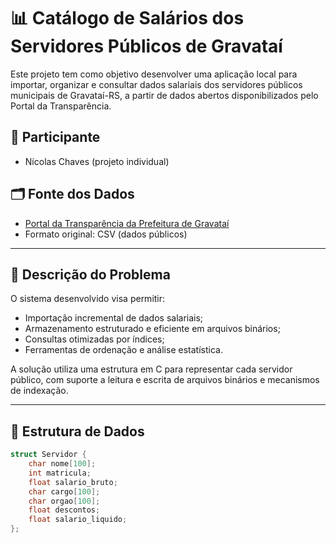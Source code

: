 # 📊 Catálogo de Salários dos Servidores Públicos de Gravataí

Este projeto tem como objetivo desenvolver uma aplicação local para importar, organizar e consultar dados salariais dos servidores públicos municipais de Gravataí-RS, a partir de dados abertos disponibilizados pelo Portal da Transparência.

## 👤 Participante
- Nícolas Chaves (projeto individual)

## 🗂 Fonte dos Dados
- [Portal da Transparência da Prefeitura de Gravataí](https://transparencia.gravatai.rs.gov.br/)  
- Formato original: CSV (dados públicos)

---

## 🧾 Descrição do Problema

O sistema desenvolvido visa permitir:
- Importação incremental de dados salariais;
- Armazenamento estruturado e eficiente em arquivos binários;
- Consultas otimizadas por índices;
- Ferramentas de ordenação e análise estatística.

A solução utiliza uma estrutura em C para representar cada servidor público, com suporte a leitura e escrita de arquivos binários e mecanismos de indexação.

---

## 🧱 Estrutura de Dados

```c
struct Servidor {
    char nome[100];
    int matricula;
    float salario_bruto;
    char cargo[100];
    char orgao[100];
    float descontos;
    float salario_liquido;
};

